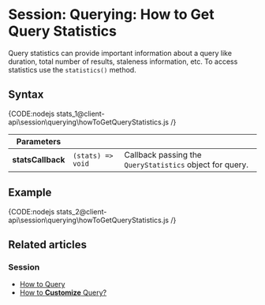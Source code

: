 # Session: Querying: How to Get Query Statistics

Query statistics can provide important information about a query like duration, total number of results, staleness information, etc. To access statistics use the `statistics()` method.

## Syntax

{CODE:nodejs stats_1@client-api\session\querying\howToGetQueryStatistics.js /}

| Parameters | | |
| ------------- | ------------- | ----- |
| **statsCallback** | `(stats) => void` | Callback passing the `QueryStatistics` object for query. |

## Example

{CODE:nodejs stats_2@client-api\session\querying\howToGetQueryStatistics.js /}

## Related articles

### Session

- [How to Query](../../../client-api/session/querying/how-to-query)
- [How to **Customize** Query?](../../../client-api/session/querying/how-to-customize-query)
